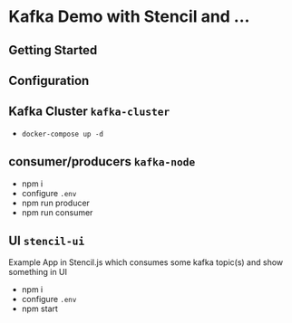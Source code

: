 # Kafka Demo with Stencil and ...

## Getting Started

## Configuration

## Kafka Cluster `kafka-cluster`

- `docker-compose up -d`

## consumer/producers `kafka-node`

- npm i
- configure `.env`
- npm run producer
- npm run consumer

## UI `stencil-ui`

Example App in Stencil.js which consumes some kafka topic(s) and show something in UI

- npm i
- configure `.env`
- npm start
